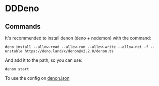# DDDeno

## Commands

It's recommended to install denon (deno + nodemon) with the command:

    deno install --allow-read --allow-run --allow-write --allow-net -f --unstable https://deno.land/x/denon@v2.2.0/denon.ts

And add it to the path, so you can use:

    denon start

To use the config on [denon.json](https://github.com/Loernius/DDDeno/blob/master/denon.json)
